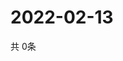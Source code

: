 # 2022-02-13
  共 0条

  <!-- BEGIN -->
  <!-- 最后更新时间Sun Feb 13 2022 18:03:46 GMT+0000 (Coordinated Universal Time) -->
  
  <!-- END -->
  
  